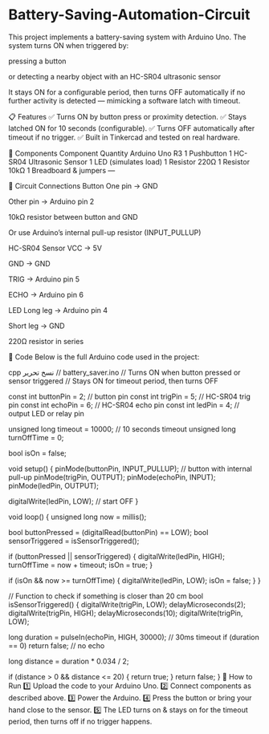 # Battery-Saving-Automation-Circuit
This project implements a battery-saving system with Arduino Uno.
The system turns ON when triggered by:

pressing a button

or detecting a nearby object with an HC-SR04 ultrasonic sensor

It stays ON for a configurable period, then turns OFF automatically if no further activity is detected — mimicking a software latch with timeout.

📋 Features
✅ Turns ON by button press or proximity detection.
✅ Stays latched ON for 10 seconds (configurable).
✅ Turns OFF automatically after timeout if no trigger.
✅ Built in Tinkercad and tested on real hardware.

🔷 Components
Component	Quantity
Arduino Uno R3	1
Pushbutton	1
HC-SR04 Ultrasonic Sensor	1
LED (simulates load)	1
Resistor 220Ω	1
Resistor 10kΩ	1
Breadboard & jumpers	—

🔷 Circuit Connections
Button
One pin → GND

Other pin → Arduino pin 2

10kΩ resistor between button and GND

Or use Arduino’s internal pull-up resistor (INPUT_PULLUP)

HC-SR04 Sensor
VCC → 5V

GND → GND

TRIG → Arduino pin 5

ECHO → Arduino pin 6

LED
Long leg → Arduino pin 4

Short leg → GND

220Ω resistor in series

📝 Code
Below is the full Arduino code used in the project:

cpp
نسخ
تحرير
// battery_saver.ino
// Turns ON when button pressed or sensor triggered
// Stays ON for timeout period, then turns OFF

const int buttonPin = 2;       // button pin
const int trigPin = 5;         // HC-SR04 trig pin
const int echoPin = 6;         // HC-SR04 echo pin
const int ledPin = 4;          // output LED or relay pin

unsigned long timeout = 10000; // 10 seconds timeout
unsigned long turnOffTime = 0;

bool isOn = false;

void setup() {
  pinMode(buttonPin, INPUT_PULLUP); // button with internal pull-up
  pinMode(trigPin, OUTPUT);
  pinMode(echoPin, INPUT);
  pinMode(ledPin, OUTPUT);

  digitalWrite(ledPin, LOW); // start OFF
}

void loop() {
  unsigned long now = millis();

  bool buttonPressed = (digitalRead(buttonPin) == LOW);
  bool sensorTriggered = isSensorTriggered();

  if (buttonPressed || sensorTriggered) {
    digitalWrite(ledPin, HIGH);
    turnOffTime = now + timeout;
    isOn = true;
  }

  if (isOn && now >= turnOffTime) {
    digitalWrite(ledPin, LOW);
    isOn = false;
  }
}

// Function to check if something is closer than 20 cm
bool isSensorTriggered() {
  digitalWrite(trigPin, LOW);
  delayMicroseconds(2);
  digitalWrite(trigPin, HIGH);
  delayMicroseconds(10);
  digitalWrite(trigPin, LOW);

  long duration = pulseIn(echoPin, HIGH, 30000); // 30ms timeout
  if (duration == 0) return false; // no echo

  long distance = duration * 0.034 / 2;

  if (distance > 0 && distance <= 20) {
    return true;
  }
  return false;
}
🧪 How to Run
1️⃣ Upload the code to your Arduino Uno.
2️⃣ Connect components as described above.
3️⃣ Power the Arduino.
4️⃣ Press the button or bring your hand close to the sensor.
5️⃣ The LED turns on & stays on for the timeout period, then turns off if no trigger happens.

